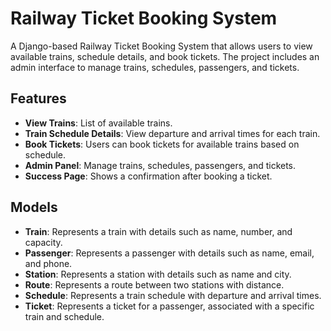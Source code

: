 # Railway Ticket Booking System

A Django-based Railway Ticket Booking System that allows users to view available trains, schedule details, and book tickets. The project includes an admin interface to manage trains, schedules, passengers, and tickets.

## Features

- **View Trains**: List of available trains.
- **Train Schedule Details**: View departure and arrival times for each train.
- **Book Tickets**: Users can book tickets for available trains based on schedule.
- **Admin Panel**: Manage trains, schedules, passengers, and tickets.
- **Success Page**: Shows a confirmation after booking a ticket.

## Models

- **Train**: Represents a train with details such as name, number, and capacity.
- **Passenger**: Represents a passenger with details such as name, email, and phone.
- **Station**: Represents a station with details such as name and city.
- **Route**: Represents a route between two stations with distance.
- **Schedule**: Represents a train schedule with departure and arrival times.
- **Ticket**: Represents a ticket for a passenger, associated with a specific train and schedule.

